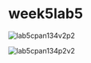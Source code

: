# week5lab5

![lab5cpan134v2p2](https://github.com/JosephAlleemWaldron/week5lab5/assets/157649459/6b1c7e6a-3863-4b59-957a-d423a37a2006)

![lab5cpan134p2v2](https://github.com/JosephAlleemWaldron/week5lab5/assets/157649459/6a1f2da0-f870-49dc-9107-2b2fd7eb6b6a)
